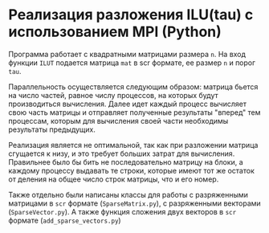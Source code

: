 # Реализация разложения ILU(tau) c использованием MPI (Python)

Программа работает с квадратными матрицами размера `n`. На вход функции `ILUT` подается матрица `mat` в scr формате, ее размер  `n` и порог `tau`.

Параллельность осуществляется следующим образом: матрица бьется на число частей, равное числу процессов, на которых будут производиться вычисления. Далее идет каждый процесс вычисляет свою часть матрицы и отправляет полученные результаты "вперед" тем процессам, которым для вычисления своей части необходимы результаты предыдущих. 

Реализация является не оптимальной, так как при разложении матрица сгущается к низу, и это требует больших затрат для вычисления. Правильнее было бы бить не последовательно матрицу на блоки, а каждому процессу выдавать те строки, которые имеют тот же остаток от деления на общее число строк матрицы, что и его номер.

Также отдельно были написаны классы для работы с разряженными матрицами в `scr` формате (`SparseMatrix.py`), с разряженными векторами (`SparseVector.py`). А также функция сложения двух векторов в `scr` формате (`add_sparse_vectors.py`)
